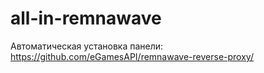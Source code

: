 # all-in-remnawave
Автоматическая установка панели:
https://github.com/eGamesAPI/remnawave-reverse-proxy/

